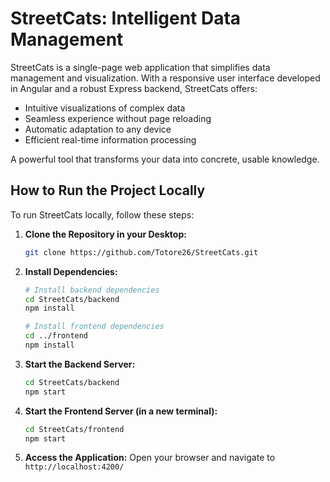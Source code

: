 # StreetCats: Intelligent Data Management

StreetCats is a single-page web application that simplifies data management and visualization. With a responsive user interface developed in Angular and a robust Express backend, StreetCats offers:

- Intuitive visualizations of complex data
- Seamless experience without page reloading
- Automatic adaptation to any device
- Efficient real-time information processing

A powerful tool that transforms your data into concrete, usable knowledge.

## How to Run the Project Locally

To run StreetCats locally, follow these steps:

1. **Clone the Repository in your Desktop:**

   ```bash
   git clone https://github.com/Totore26/StreetCats.git
   ```

2. **Install Dependencies:**

   ```bash
   # Install backend dependencies
   cd StreetCats/backend
   npm install

   # Install frontend dependencies
   cd ../frontend
   npm install
   ```

3. **Start the Backend Server:**

   ```bash
   cd StreetCats/backend
   npm start
   ```

4. **Start the Frontend Server (in a new terminal):**

   ```bash
   cd StreetCats/frontend
   npm start
   ```

5. **Access the Application:**
   Open your browser and navigate to `http://localhost:4200/`

